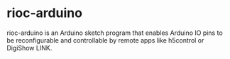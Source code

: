 # rioc-arduino
rioc-arduino is an Arduino sketch program that enables Arduino IO pins to be reconfigurable and controllable by remote apps like h5control or DigiShow LINK. 

